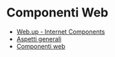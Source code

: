 # Componenti Web
- [Web.up - Internet Components](Sorgenti/DOC/TA/B£AMO/WEBASE.md)
- [Aspetti generali](Sorgenti/DOC/TA/B£AMO/WETEST.md)
- [Componenti web](Sorgenti/DOC/TA/B£AMO/WEVUEJ.md)
